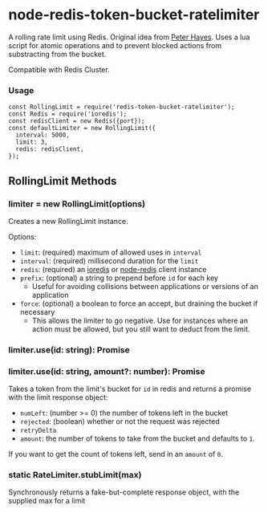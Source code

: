 # node-redis-token-bucket-ratelimiter #

A rolling rate limit using Redis. Original idea from [Peter Hayes](https://engineering.classdojo.com/blog/2015/02/06/rolling-rate-limiter/).
Uses a lua script for atomic operations and to prevent blocked actions from substracting
from the bucket.

Compatible with Redis Cluster.

### Usage ###

```JS
const RollingLimit = require('redis-token-bucket-ratelimiter');
const Redis = require('ioredis');
const redisClient = new Redis({port});
const defaultLimiter = new RollingLimit({
  interval: 5000,
  limit: 3,
  redis: redisClient,
});
```

## RollingLimit Methods ##

### limiter = new RollingLimit(options) ###

Creates a new RollingLimit instance.

Options:
* `limit`: (required) maximum of allowed uses in `interval`
* `interval`: (required) millisecond duration for the `limit`
* `redis`: (required) an [ioredis](https://www.npmjs.com/package/ioredis) or [node-redis](https://www.npmjs.com/package/ioredis) client instance
* `prefix`: (optional) a string to prepend before `id` for each key
  * Useful for avoiding collisions between applications or versions of an application
* `force`: (optional) a boolean to force an accept, but draining the bucket if necessary
  * This allows the limiter to go negative. Use for instances where an action must be allowed, but you still want to deduct from the limit.

### limiter.use(id: string): Promise ###
### limiter.use(id: string, amount?: number): Promise ###

Takes a token from the limit's bucket for `id` in redis and returns a promise with
the limit response object:
* `numLeft`: (number >= 0) the number of tokens left in the bucket
* `rejected`: (boolean) whether or not the request was rejected
* `retryDelta`
* `amount`: the number of tokens to take from the bucket and defaults to `1`.

If you want to get the count of tokens left, send in an `amount` of `0`.

### static RateLimiter.stubLimit(max) ###

Synchronously returns a fake-but-complete response object, with the supplied max for a limit
